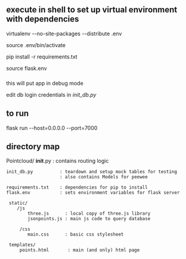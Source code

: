 ## execute in shell to set up virtual environment with dependencies ##
virtualenv --no-site-packages --distribute .env

source .env/bin/activate 

pip install -r requirements.txt

source flask.env

###
this will put app in debug mode

edit db login credentials in *init_db.py*
###

## to run ###
flask run --host=0.0.0.0 --port=7000 

## directory map ##
Pointcloud/
    __init__.py         : contains routing logic

    init_db.py          : teardown and setup mock tables for testing
                        : also contains Models for peewee

    requirements.txt    : dependencies for pip to install
    flask.env           : sets environment variables for flask server

     static/
        /js
            three.js      : local copy of three.js library
            jsonpoints.js : main js code to query database
       
         /css    
            main.css      : basic css stylesheet
   
     templates/
         points.html       : main (and only) html page


